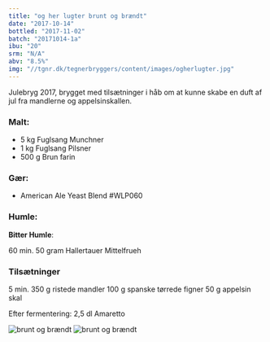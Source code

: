 ```yaml
---
title: "og her lugter brunt og brændt"
date: "2017-10-14"
bottled: "2017-11-02"
batch: "20171014-1a"
ibu: "20"
srm: "N/A"
abv: "8.5%"
img: "//tgnr.dk/tegnerbryggers/content/images/ogherlugter.jpg"
---
```


Julebryg 2017, brygget med tilsætninger i håb om at kunne skabe en duft af jul fra mandlerne og appelsinskallen.

### Malt:

* 5 kg Fuglsang Munchner
* 1 kg Fuglsang Pilsner
* 500 g Brun farin

### Gær:

* American Ale Yeast Blend #WLP060

### Humle:

**Bitter Humle**:

60 min.
50 gram Hallertauer Mittelfrueh

### Tilsætninger

5 min.
350 g ristede mandler
100 g spanske tørrede figner
50 g appelsin skal

Efter fermentering:
2,5 dl Amaretto

![brunt og brændt](//tgnr.dk/tegnerbryggers/content/images/20171124_190125.jpg)
![brunt og brændt](//tgnr.dk/tegnerbryggers/content/images/aviary-image-1510937384856.jpg)
